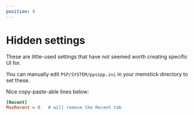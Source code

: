 ```yaml
---
position: 8
---
```

# Hidden settings

These are little-used settings that have not seemed worth creating specific UI for.

You can manually edit `PSP/SYSTEM/ppsspp.ini` in your memstick directory to set these.

Nice copy-paste-able lines below:

```ini
[Recent]
MaxRecent = 0   # will remove the Recent tab
```